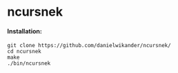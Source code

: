 # ncursnek

#### Installation:
```
git clone https://github.com/danielwikander/ncursnek/
cd ncursnek
make
./bin/ncursnek
```
